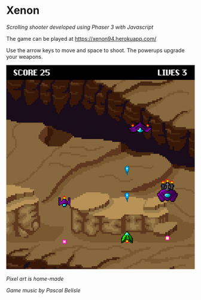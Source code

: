 # Xenon

_Scrolling shooter developed using Phaser 3 with Javascript_

The game can be played at https://xenon94.herokuapp.com/

Use the arrow keys to move and space to shoot. The powerups upgrade your weapons.

![Screenshot](/screenshot.png)

_Pixel art is home-made_

_Game music by Pascal Belisle_
